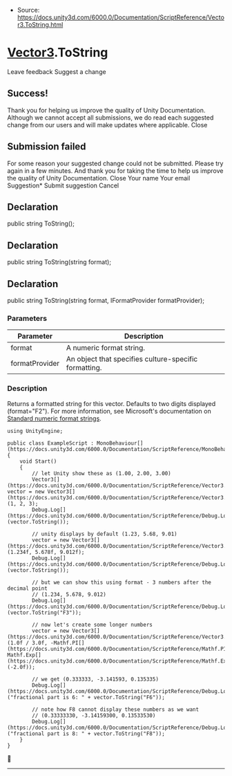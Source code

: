 * Source: https://docs.unity3d.com/6000.0/Documentation/ScriptReference/Vector3.ToString.html

#  [Vector3](https://docs.unity3d.com/6000.0/Documentation/ScriptReference/Vector3.html).ToString
Leave feedback
Suggest a change
## Success!
Thank you for helping us improve the quality of Unity Documentation. Although we cannot accept all submissions, we do read each suggested change from our users and will make updates where applicable.
Close
## Submission failed
For some reason your suggested change could not be submitted. Please <a>try again</a> in a few minutes. And thank you for taking the time to help us improve the quality of Unity Documentation.
Close
Your name Your email Suggestion* Submit suggestion
Cancel
## Declaration
public string ToString(); 
## Declaration
public string ToString(string format); 
## Declaration
public string ToString(string format, IFormatProvider formatProvider); 
### Parameters
Parameter | Description  
---|---  
format | A numeric format string.  
formatProvider | An object that specifies culture-specific formatting.  
### Description
Returns a formatted string for this vector.
Defaults to two digits displayed (format="F2"). For more information, see Microsoft's documentation on [Standard numeric format strings](https://docs.microsoft.com/en-us/dotnet/standard/base-types/standard-numeric-format-strings#FFormatString).
```
using UnityEngine;  
  
public class ExampleScript : MonoBehaviour[](https://docs.unity3d.com/6000.0/Documentation/ScriptReference/MonoBehaviour.html)
{
    void Start()
    {
        // let Unity show these as (1.00, 2.00, 3.00)
        Vector3[](https://docs.unity3d.com/6000.0/Documentation/ScriptReference/Vector3.html) vector = new Vector3[](https://docs.unity3d.com/6000.0/Documentation/ScriptReference/Vector3.html)(1, 2, 3);
        Debug.Log[](https://docs.unity3d.com/6000.0/Documentation/ScriptReference/Debug.Log.html)(vector.ToString());  
  
        // unity displays by default (1.23, 5.68, 9.01)
        vector = new Vector3[](https://docs.unity3d.com/6000.0/Documentation/ScriptReference/Vector3.html)(1.234f, 5.678f, 9.012f);
        Debug.Log[](https://docs.unity3d.com/6000.0/Documentation/ScriptReference/Debug.Log.html)(vector.ToString());  
  
        // but we can show this using format - 3 numbers after the decimal point
        // (1.234, 5.678, 9.012)
        Debug.Log[](https://docs.unity3d.com/6000.0/Documentation/ScriptReference/Debug.Log.html)(vector.ToString("F3"));  
  
        // now let's create some longer numbers
        vector = new Vector3[](https://docs.unity3d.com/6000.0/Documentation/ScriptReference/Vector3.html)(1.0f / 3.0f, -Mathf.PI[](https://docs.unity3d.com/6000.0/Documentation/ScriptReference/Mathf.PI.html), Mathf.Exp[](https://docs.unity3d.com/6000.0/Documentation/ScriptReference/Mathf.Exp.html)(-2.0f));  
  
        // we get (0.333333, -3.141593, 0.135335)
        Debug.Log[](https://docs.unity3d.com/6000.0/Documentation/ScriptReference/Debug.Log.html)("fractional part is 6: " + vector.ToString("F6"));  
  
        // note how F8 cannot display these numbers as we want
        // (0.33333330, -3.14159300, 0.13533530)
        Debug.Log[](https://docs.unity3d.com/6000.0/Documentation/ScriptReference/Debug.Log.html)("fractional part is 8: " + vector.ToString("F8"));
    }
}

```

* * *
